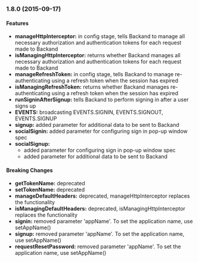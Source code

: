 <a name="1.8.0"></a>
### 1.8.0 (2015-09-17)


#### Features

* **manageHttpInterceptor:** in config stage, tells Backand to manage all necessary authorization and authentication tokens for each request made to Backand
* **isManagingHttpInterceptor:** returns whether Backand manages all necessary authorization and authentication tokens for each request made to Backand
* **manageRefreshToken:** in config stage, tells Backand to manage re-authenticating using a refresh token when the session has expired
* **isManagingRefreshToken:** returns whether Backand manages re-authenticating using a refresh token when the session has expired
* **runSigninAfterSignup:** tells Backand to perform signing in after a user signs up
* **EVENTS:** broadcasting EVENTS.SIGNIN, EVENTS.SIGNOUT, EVENTS.SIGNUP
* **signup:** added parameter for additional data to be sent to Backand
* **socialSignin:** added parameter for configuring sign in pop-up window spec
* **socialSignup:**
  * added parameter for configuring sign in pop-up window spec
  * added parameter for additional data to be sent to Backand


#### Breaking Changes

* **getTokenName:** deprecated
* **setTokenName:** deprecated
* **manageDefaultHeaders:** deprecated, manageHttpInterceptor replaces the functionality
* **isManagingDefaultHeaders:** deprecated, isManagingHttpInterceptor replaces the functionality
* **signin:** removed parameter 'appName'. To set the application name, use setAppName()
* **signup:** removed parameter 'appName'. To set the application name, use setAppName()
* **requestResetPassword:** removed parameter 'appName'. To set the application name, use setAppName()



